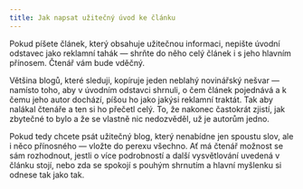 ```yaml
---
title: Jak napsat užitečný úvod ke článku
---
```


Pokud píšete článek, který obsahuje užitečnou informaci, nepište úvodní odstavec jako reklamní tahák — shrňte do něho celý článek i s jeho hlavním přínosem. Čtenář vám bude vděčný.

Většina blogů, které sleduji, kopíruje jeden neblahý novinářský nešvar — namísto toho, aby v úvodním odstavci shrnuli, o čem článek pojednává a k čemu jeho autor dochází, píšou ho jako jakýsi reklamní traktát. Tak aby nalákal čtenáře a ten si ho přečetl celý. To, že nakonec častokrát zjistí, jak zbytečné to bylo a že se vlastně nic nedozvěděl, už je autorům jedno.

Pokud tedy chcete psát užitečný blog, který nenabídne jen spoustu slov, ale i něco přínosného — vložte do perexu všechno. Ať má čtenář možnost se sám rozhodnout, jestli o více podrobností a další vysvětlování uvedená v článku stojí, nebo zda se spokojí s pouhým shrnutím a hlavní myšlenku si odnese tak jako tak. 